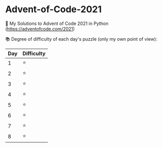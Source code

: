# Advent-of-Code-2021
🎄 My Solutions to Advent of Code 2021 in Python (https://adventofcode.com/2021)

📚 Degree of difficulty of each day's puzzle (only my own point of view):

| Day| Difficulty  | 
|----|-------------|
|1| ⭐|
|2| ⭐|
|3| ⭐|
|4| ⭐|
|5| ⭐|
|6| ⭐|
|7| ⭐|
|8| ⭐|


